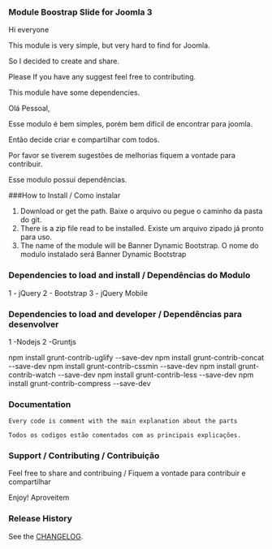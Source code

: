 ### Module Boostrap Slide for Joomla 3

Hi everyone

This module is very simple, but very hard to find for Joomla.

So I decided to create and share.

Please If you have any suggest feel free to contributing.

This module have some dependencies.

Olá Pessoal,

Esse modulo é bem simples, porém bem díficil de encontrar para joomla.

Então decide criar e compartilhar com todos.

Por favor se tiverem sugestões de melhorias fiquem a vontade para contribuir.

Esse modulo possuí dependências.

###How to Install / Como instalar

1. Download or get the path. Baixe o arquivo ou pegue o caminho da pasta do git.
2. There is a zip file read to be installed. Existe um arquivo zipado já pronto para uso.
3. The name of the module will be Banner Dynamic Bootstrap. O nome do modulo instalado será Banner Dynamic Bootstrap

### Dependencies to load and install / Dependências do Modulo

1 - jQuery
2 - Bootstrap
3 - jQuery Mobile

### Dependencies to load and developer / Dependências para desenvolver 

1 -Nodejs
2 -Gruntjs

npm install grunt-contrib-uglify --save-dev
npm install grunt-contrib-concat --save-dev
npm install grunt-contrib-cssmin --save-dev
npm install grunt-contrib-watch --save-dev
npm install grunt-contrib-less --save-dev
npm install grunt-contrib-compress --save-dev

### Documentation

```
Every code is comment with the main explanation about the parts

Todos os codigos estão comentados com as principais explicações.

```

### Support / Contributing / Contribuição

Feel free to share and contribuing / Fiquem a vontade para contribuir e compartilhar

Enjoy! Aproveitem


### Release History
See the [CHANGELOG](CHANGELOG).